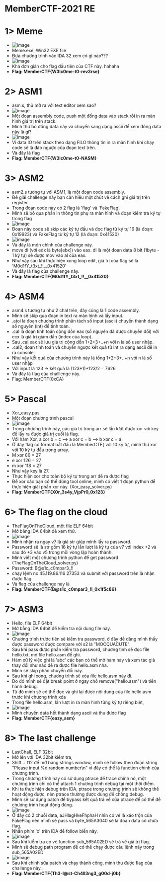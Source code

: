# MemberCTF-2021 RE
# 1> Meme
* ![image](https://user-images.githubusercontent.com/83124718/116029031-9b83d680-a682-11eb-9eb6-8549b13cd379.png)
* Meme.exe, Win32 EXE file
* Đưa chương trình vào IDA 32 xem có gì nào???
* ![image](https://user-images.githubusercontent.com/83124718/116029230-ffa69a80-a682-11eb-9996-5c70a850b2f6.png)
* Khá đơn giản cho flag đầu tiên của CTF này. hahaha
* **Flag: MemberCTF{W3lc0me-t0-rev3rse}**

# 2> ASM1
* asm.s, thử mở ra với text editor xem sao?
* ![image](https://user-images.githubusercontent.com/83124718/116029386-6d52c680-a683-11eb-8e63-94fc7d42497c.png)
* Một đoạn assembly code, push một đống data vào stack rồi in ra màn hình giá trị trên stack.
* Mình thử bỏ đống data này và chuyển sang dạng ascii để xem đống data này là gì?
* ![image](https://user-images.githubusercontent.com/83124718/116029582-d8040200-a683-11eb-8439-144d32c578b0.png)
* Vì data IO trên stack theo dạng FILO thông tin in ra màn hình khi chạy code sẽ là đảo ngược của đoạn text trên.
* Và đây là flag
* **Flag: MemberCTF{W3lc0me-t0-NASM}**
 
# 3> ASM2
* asm2.s tương tự với ASM1, là một đoạn code assembly.
* Để giải challenge này bạn cần hiểu một chút về cách ghi giá trị trên register.
* Trong đoạn code này có 2 flag là 'flag' và 'FakeFlag'.
* Mình sẽ bỏ qua phần in thông tin phụ ra màn hình và đoạn kiểm tra ký tự trong flag
* ![image](https://user-images.githubusercontent.com/83124718/116030091-00403080-a685-11eb-92ff-e63dde07e199.png)
* Đoạn này code sẽ skip các ký tự đầu và đọc flag từ ký tự 16 (là đoạn: 0x19923) và FakeFlag từ ký tự 12 (là đoạn: 0x41520)
* ![image](https://user-images.githubusercontent.com/83124718/116030256-5ca35000-a685-11eb-8640-898624869db1.png)
* Và đây là món chình của challenge này.
* move dl (với edx là byte[ebx]) vào eax. dl là một đoạn data 8 bit (1byte - 1 ký tự) sẽ được mov vào al của eax.
* Như vậy sau khi thực hiện xong loop edit, giá trị của flag sẽ là 'M0d1fY_t3xt_!!__0x41520'
* Và đây là flag của challenge này.
* **Flag: MemberCTF{M0d1fY_t3xt_!!__0x41520}**

# 4> ASM4
* asm4.s tương tự như 2 chal trên, đây cũng là 1 code assembly.
* Mình sẽ skip qua đoạn in text ra màn hình và lấy input.
* .atoi là đoạn chương trình phân tách số input (ascii) chuyển thành dạng số nguyên (int) để tính toán.
* .cal là đoạn tính toán cộng dồn eax (số nguyên đã được chuyển đổi) với ecx là giá trị giảm dần (index của loop).
* Sau .cal eax sẽ lưu giá trị cộng dồn 1+2+3+..+n với n là số user nhập.
* .cal2, đoạn tính toán và chuyển ngược kết quả từ int ra dạng ascii để in ra console.
* Như vậy kết quả của chương trình này là tổng 1+2+3+..+n với n là số user nhập
* Với input là 123 -> kết quả là (123+1)*123/2 = 7626
* Và đây là flag của challlenge này.
* Flag: MemberCTF{0xCA}

# 5> Pascal
* Xor_easy.pas
* Một đoạn chương trình pascal
* ![image](https://user-images.githubusercontent.com/83124718/116031947-f6b8c780-a688-11eb-9759-147e2f47ffc0.png)
* Trong chương trình này, các giá trị trong arr sẽ lần lượt được xor với key để lấy ra được giá trị cuối là flag.
* Với hàm Xor, a xor b = c --> a xor c = b --> b xor c = a
* Ở đây flag có format bắt đầu là MemberCTF{ với 10 ký tự, mình thử xor với 10 ký tự đầu trong array.
* M xor 86 = 27
* e xor 126 = 27
* m xor 118 = 27
* Như vậy key là 27.
* Thực hiện xor cho toàn bộ ký tự trong arr để ra được flag
* Để xor các bạn có thể dùng tool online, mình có viết 1 đoạn python để thực hiện giải phần xor này. (Xor_easy_solver.py)
* **Flag: MemberCTF{X0r_3s4y_VjpPr0_0x123}**

# 6> The flag on the cloud
* TheFlagOnTheCloud, một file ELF 64bit
* Mở bằng IDA 64bit để xem thử.
* ![image](https://user-images.githubusercontent.com/83124718/116060124-c46c9180-a6ab-11eb-8277-380e2c456798.png)
* Mình nhận ra ngay v7 là giá str giúp mình lấy ra password.
* Password sẽ là str gồm 16 ký tự lần lượt là ký tự của v7 với index +2 và sau đó +3 vào v5 trong mỗi vòng lặp hoàn thành.
* Mình viết một chương trình python để get password (TheFlagOnTheCloud_solver.py)
* Password: B@s1c_c0mpar3_!!
* chạy lệnh nc 45.119.86.116 27353 và submit với password trên là nhận được flag.
* Và flag của challenge này là
* **Flag: MemberCTF{B@s1c_c0mpar3_!!_0x1f5c86}**

# 7> ASM3
* Hello, file ELF 64bit
* Mở bằng IDA 64bit để kiểm tra nội dung file này.
* ![image](https://user-images.githubusercontent.com/83124718/116062378-07c7ff80-a6ae-11eb-904c-0dd1c1e04c0a.png)
* Chương trình trước tiên sẽ kiểm tra password, ở đây dễ dàng mình thấy được password được compare với s2 là "MOCQUACUTE".
* Sau khi pass được phần kiểm tra password, chương tình sẽ đọc file hello.txt, mở file hello.asm để ghi.
* Hàm xử lý việc ghi là 'abc' các bạn có thể mở hàm này và xem tác giả thay đổi như nào để ra được file hello.asm nha.
* Mình sẽ skip phần chuyển đổi này.
* Sau khi ghi xong, chương trình sẽ xóa file hello.asm này đi.
* Do đó mình sẽ đặt break point ở ngay chỗ remove("hello.asm") và tiến hành debug.
* Từ đó mình sẽ có thể đọc và ghi lại được nội dung của file hello.asm trước khi chương trình xóa
* Trong file hello.asm, lần lượt in ra màn hình từng ký tự riêng biệt, 
* ![image](https://user-images.githubusercontent.com/83124718/116082374-867c6700-a6c5-11eb-9796-8d2dada04186.png)
* Mình chuyển data hết thành dạng ascii và thu được flag
* **Flag: MemberCTF{eazy_asm}**

# 8> The last challenge
* LastChall, ELF 32bit
* Mở lên với IDA 32bit kiểm tra,
* Shift + f12 để mở bảng strings window, mình sẽ follow theo đoạn string "Please input %d random number\n" vì đây có thể là function chính của chương trình.
* Trong chương trình này có sử dụng ptrace để trace chính nó, một chương trình chỉ có thể attach 1 chương trình debug tại một thời điểm.
* Khi ta thực hiện debug trên IDA, ptrace trong chương trình sẽ không thể hoạt động được, nên ptrace thường được dùng để chống debug.
* Mình sẽ sử dụng patch để bypass kết quả trả về của ptrace để có thể để chương trình hoạt động đúng.
* ![image](https://user-images.githubusercontent.com/83124718/116092041-a87ae700-a6cf-11eb-8490-8c39dd6d7d43.png)
* Ở đây có 2 chuỗi data, aJHlagHkeFhphaH nhìn có vẻ là xáo trộn của FakeFlag nên mình sẽ pass và byte_565A3040 sẽ là đoạn data có chứa flag.
* Nhấn phím 'x' trên IDA để follow biến này.
* ![image](https://user-images.githubusercontent.com/83124718/116093760-27245400-a6d1-11eb-8996-89be3b48eccb.png)
* Sau khi kiểm tra có vẻ function sub_565A02ED sẽ trả về giá trị flag.
* Mình sẽ debug path program để có thể chạy được câu lệnh này trong sub_565A02ED
* ![image](https://user-images.githubusercontent.com/83124718/116094157-7ff3ec80-a6d1-11eb-9ce6-917c5c7d3232.png)
* Sau khi chỉnh sửa patch và chạy thành công, mình thu được flag của challenge này.
* **Flag: MemberCTF{Th3-l@st-Ch4ll3ng3_g00d-j0b}**

